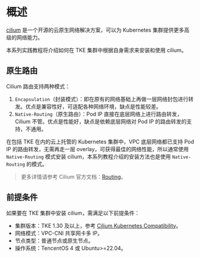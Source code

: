 # 概述

[cilium](https://cilium.io/) 是一个开源的云原生网络解决方案，可以为 Kubernetes 集群提供更多高级的网络能力。

本系列实践教程将介绍如何在 TKE 集群中根据自身需求来安装和使用 cilium。

## 原生路由

Cilium 路由支持两种模式：
1. `Encapsulation`（封装模式）：即在原有的网络基础上再做一层网络封包进行转发。优点是兼容性好，可适配各种网络环境，缺点是性能较差。
2. `Native-Routing`（原生路由）：Pod IP 直接在底层网络上进行路由转发，Cilium 不管。优点是性能好，缺点是依赖底层网络对 Pod IP 的路由转发的支持，不通用。

在包括 TKE 在内的云上托管的 Kubernetes 集群中，VPC 底层网络都已支持 Pod IP 的路由转发，无需再走一层 overlay，可获得最佳的网络性能，所以通常使用 `Native-Routing` 模式安装 cilium，本系列教程介绍的安装方法也是使用 `Native-Routing` 的模式。

> 更多详情请参考 Cilium 官方文档：[Routing](https://docs.cilium.io/en/stable/network/concepts/routing/)。

## 前提条件

如果要在 TKE 集群中安装 cilium，需满足以下前提条件：
- 集群版本：TKE 1.30 及以上，参考 [Cilium Kubernetes Compatibility](https://docs.cilium.io/en/stable/network/kubernetes/compatibility/)。
- 网络模式：VPC-CNI 共享网卡多 IP。
- 节点类型：普通节点或原生节点。
- 操作系统：TencentOS 4 或 Ubuntu>=22.04。
